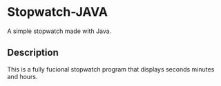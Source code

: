 # Stopwatch-JAVA
A simple stopwatch made with Java.

## Description 
This is a fully fucional stopwatch program that displays seconds minutes and hours.
